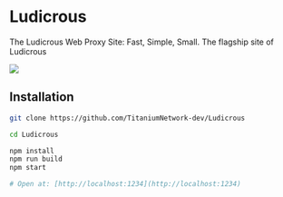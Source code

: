 # Ludicrous
The Ludicrous Web Proxy Site: Fast, Simple, Small. The flagship site of Ludicrous

<img src="https://github.com/TitaniumNetwork-dev/Ludicrous/blob/main/example.jpeg?raw=true">

## Installation

```bash
git clone https://github.com/TitaniumNetwork-dev/Ludicrous

cd Ludicrous

npm install
npm run build
npm start

# Open at: [http://localhost:1234](http://localhost:1234)
```
